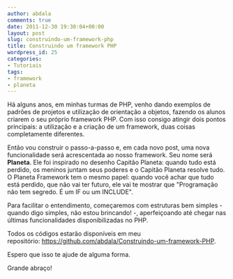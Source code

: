 ```yaml
---
author: abdala
comments: true
date: 2011-12-30 19:30:04+00:00
layout: post
slug: construindo-um-framework-php
title: Construindo um framework PHP
wordpress_id: 25
categories:
- Tutoriais
tags:
- framework
- planeta
---
```


Há alguns anos, em minhas turmas de PHP, venho dando exemplos de padrões de projetos e utilização de orientação a objetos, fazendo os alunos criarem o seu próprio framework PHP. Com isso consigo atingir dois pontos principais: a utilização e a criação de um framework, duas coisas completamente diferentes.

Então vou construir o passo-a-passo e, em cada novo post, uma nova funcionalidade será acrescentada ao nosso framework. Seu nome será **Planeta**. Ele foi inspirado no desenho Capitão Planeta: quando tudo está perdido, os meninos juntam seus poderes e o Capitão Planeta resolve tudo. O Planeta Framework tem o mesmo papel: quando você achar que tudo está perdido, que não vai ter futuro, ele vai te mostrar que "Programação não tem segredo. É um IF ou um INCLUDE".

Para facilitar o entendimento, começaremos com estruturas bem simples - quando digo simples, não estou brincando! -, aperfeiçoando até chegar nas últimas funcionalidades disponibilizadas no PHP.

Todos os códigos estarão disponíveis em meu repositório: https://github.com/abdala/Construindo-um-framework-PHP.

Espero que isso te ajude de alguma forma.

Grande abraço!


